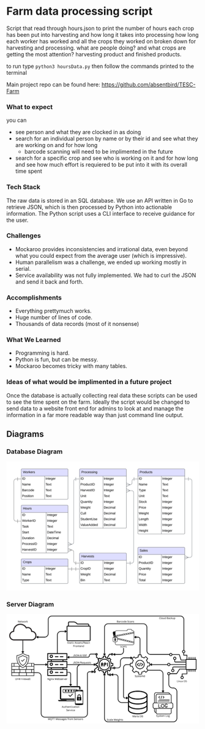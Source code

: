 # Farm data processing script
Script that read through hours.json to print the number of hours each crop has been put into harvesting and how long it takes into processing how long each worker has worked and all the crops they worked on broken down for harvesting and processing. what are people doing? and what crops are getting the most attention? harvesting product and finished products. 

to run type `python3 hoursData.py` then follow the commands printed to the terminal

Main project repo can be found here: https://github.com/absentbird/TESC-Farm

### What to expect
you can
- see person and what they are clocked in as doing
- search for an individual person by name or by their id and see what they are working on and for how long
    - barcode scanning will need to be implimented in the future
- search for a specific crop and see who is working on it and for how long and see how much effort is requiered to be put into it with its overall time spent

### Tech Stack
The raw data is stored in an SQL database. We use an API written in Go to retrieve JSON, which is then processed by Python into actionable information. The Python script uses a CLI interface to receive guidance for the user.

### Challenges
- Mockaroo provides inconsistencies and irrational data, even beyond what you could expect from the average user (which is impressive).
- Human parallelism was a challenge, we ended up working mostly in serial.
- Service availability was not fully implemented. We had to curl the JSON and send it back and forth.

### Accomplishments
- Everything prettymuch works.
- Huge number of lines of code.
- Thousands of data records (most of it nonsense)

### What We Learned
- Programming is hard.
- Python is fun, but can be messy.
- Mockaroo becomes tricky with many tables.

### Ideas of what would be implimented in a future project
Once the database is actually collecting real data these scripts can be used to see the time spent on the farm. Ideally the script would be changed to send data to a website front end for admins to look at and manage the information in a far more readable way than just command line output. 

## Diagrams

### Database Diagram
![Database diagram](Data-Diagram.png)

### Server Diagram
![Server diagram](Server-Diagram.png)
